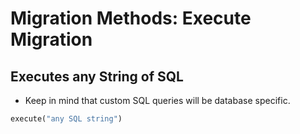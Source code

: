 # Migration Methods: Execute Migration


## Executes any String of SQL
- Keep in mind that custom SQL queries will be database specific.

```ruby
execute("any SQL string")
```
